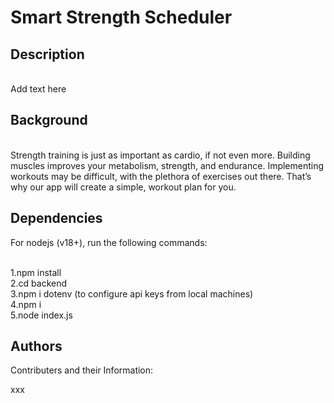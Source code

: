 # Smart Strength Scheduler 

## Description

<br> Add text here

## Background

<br> Strength training is just as important as cardio, if not even more. Building muscles improves your metabolism, strength, and endurance. Implementing workouts may be difficult, with the plethora of exercises out there. That’s why our app will create a simple, workout plan for you.

## Dependencies

For nodejs (v18+), run the following commands:

<br> 1.npm install
<br> 2.cd backend
<br> 3.npm i dotenv (to configure api keys from local machines)
<br> 4.npm i
<br> 5.node index.js


## Authors

Contributers and their Information:

xxx

